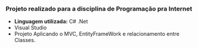 ### Projeto realizado para a disciplina de Programação pra Internet

- **Linguagem utilizada:** C#  .Net
- Visual Studio
- Projeto Aplicando o MVC, EntityFrameWork e relacionamento entre Classes.

